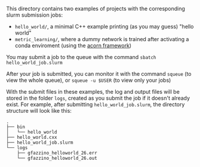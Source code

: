 This directory contains two examples of projects with the corresponding slurm submission jobs:
* `hello_world/`, a minimal C++ example printing (as you may guess) "hello world"
* `metric_learning/`, where a dummy network is trained after activating a conda enviroment (using the [acorn framework](https://gitlab.cern.ch/gnn4itkteam/acorn))

You may submit a job to the queue with the command `sbatch hello_world_job.slurm`

After your job is submitted, you can monitor it with the command `squeue` (to view the whole queue), or `squeue -u $USER` (to view only your jobs)

With the submit files in these examples, the log and output files will be stored in the folder `logs`, created as you submit the job if it doesn't already exist. 
For example, after submitting `hello_world_job.slurm`, the directory structure will look like this:
```
.                                                                                                                   
├── bin
│   └── hello_world
├── hello_world.cxx
├── hello_world_job.slurm
└── logs
    ├── gfazzino_helloworld_26.err
    └── gfazzino_helloworld_26.out
```
